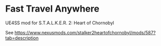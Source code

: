 # Fast Travel Anywhere
UE4SS mod for S.T.A.L.K.E.R. 2: Heart of Chornobyl

See https://www.nexusmods.com/stalker2heartofchornobyl/mods/587?tab=description